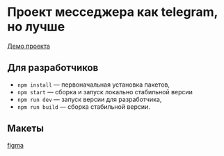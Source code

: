 # Проект месседжера как telegram, но лучше

[Демо проекта](https://iridescent-meringue-3dddea.netlify.app)

## Для разработчиков

- `npm install` — первоначальная установка пакетов,
- `npm start` — сборка и запуск локально стабильной версии
- `npm run dev` — запуск версии для разработчика,
- `npm run build` — сборка стабильной версии.

## Макеты
[figma](https://www.figma.com/file/80DNJZZ7MGjpPZp2OiTPqN/Messenger?node-id=0%3A1)
